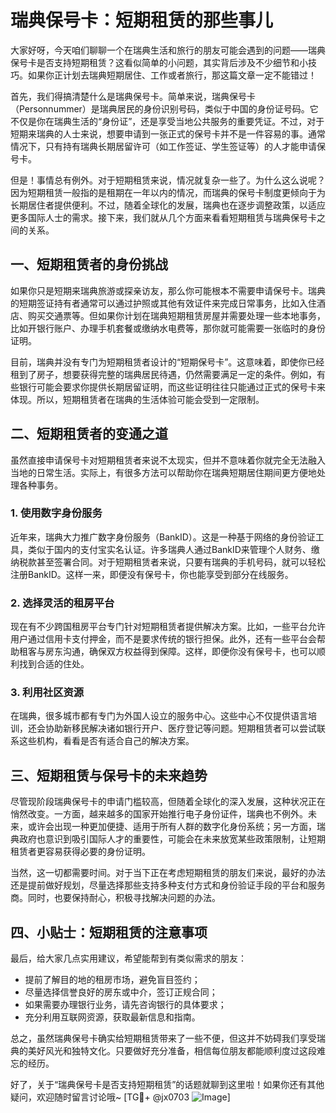 # 瑞典保号卡：短期租赁的那些事儿

大家好呀，今天咱们聊聊一个在瑞典生活和旅行的朋友可能会遇到的问题——瑞典保号卡是否支持短期租赁？这看似简单的小问题，其实背后涉及不少细节和小技巧。如果你正计划去瑞典短期居住、工作或者旅行，那这篇文章一定不能错过！

首先，我们得搞清楚什么是瑞典保号卡。简单来说，瑞典保号卡（Personnummer）是瑞典居民的身份识别号码，类似于中国的身份证号码。它不仅是你在瑞典生活的“身份证”，还是享受当地公共服务的重要凭证。不过，对于短期来瑞典的人士来说，想要申请到一张正式的保号卡并不是一件容易的事。通常情况下，只有持有瑞典长期居留许可（如工作签证、学生签证等）的人才能申请保号卡。

但是！事情总有例外。对于短期租赁来说，情况就复杂一些了。为什么这么说呢？因为短期租赁一般指的是租期在一年以内的情况，而瑞典的保号卡制度更倾向于为长期居住者提供便利。不过，随着全球化的发展，瑞典也在逐步调整政策，以适应更多国际人士的需求。接下来，我们就从几个方面来看看短期租赁与瑞典保号卡之间的关系。

## 一、短期租赁者的身份挑战

如果你只是短期来瑞典旅游或探亲访友，那么你可能根本不需要申请保号卡。瑞典的短期签证持有者通常可以通过护照或其他有效证件来完成日常事务，比如入住酒店、购买交通票等。但如果你计划在瑞典短期租赁房屋并需要处理一些本地事务，比如开银行账户、办理手机套餐或缴纳水电费等，那你就可能需要一张临时的身份证明。

目前，瑞典并没有专门为短期租赁者设计的“短期保号卡”。这意味着，即使你已经租到了房子，想要获得完整的瑞典居民待遇，仍然需要满足一定的条件。例如，有些银行可能会要求你提供长期居留证明，而这些证明往往只能通过正式的保号卡来体现。所以，短期租赁者在瑞典的生活体验可能会受到一定限制。

## 二、短期租赁者的变通之道

虽然直接申请保号卡对短期租赁者来说不太现实，但并不意味着你就完全无法融入当地的日常生活。实际上，有很多方法可以帮助你在瑞典短期居住期间更方便地处理各种事务。

### 1. **使用数字身份服务**

近年来，瑞典大力推广数字身份服务（BankID）。这是一种基于网络的身份验证工具，类似于国内的支付宝实名认证。许多瑞典人通过BankID来管理个人财务、缴纳税款甚至签署合同。对于短期租赁者来说，只要有瑞典的手机号码，就可以轻松注册BankID。这样一来，即便没有保号卡，你也能享受到部分在线服务。

### 2. **选择灵活的租房平台**

现在有不少跨国租房平台专门针对短期租赁者提供解决方案。比如，一些平台允许用户通过信用卡支付押金，而不是要求传统的银行担保。此外，还有一些平台会帮助租客与房东沟通，确保双方权益得到保障。这样，即便你没有保号卡，也可以顺利找到合适的住处。

### 3. **利用社区资源**

在瑞典，很多城市都有专门为外国人设立的服务中心。这些中心不仅提供语言培训，还会协助新移民解决诸如银行开户、医疗登记等问题。短期租赁者可以尝试联系这些机构，看看是否有适合自己的解决方案。

## 三、短期租赁与保号卡的未来趋势

尽管现阶段瑞典保号卡的申请门槛较高，但随着全球化的深入发展，这种状况正在悄然改变。一方面，越来越多的国家开始推行电子身份证件，瑞典也不例外。未来，或许会出现一种更加便捷、适用于所有人群的数字化身份系统；另一方面，瑞典政府也意识到吸引国际人才的重要性，可能会在未来放宽某些政策限制，让短期租赁者更容易获得必要的身份证明。

当然，这一切都需要时间。对于当下正在考虑短期租赁的朋友们来说，最好的办法还是提前做好规划，尽量选择那些支持多种支付方式和身份验证手段的平台和服务商。同时，也要保持耐心，积极寻找解决问题的办法。

## 四、小贴士：短期租赁的注意事项

最后，给大家几点实用建议，希望能帮到有类似需求的朋友：

- 提前了解目的地的租房市场，避免盲目签约；
- 尽量选择信誉良好的房东或中介，签订正规合同；
- 如果需要办理银行业务，请先咨询银行的具体要求；
- 充分利用互联网资源，获取最新信息和指南。

总之，虽然瑞典保号卡确实给短期租赁带来了一些不便，但这并不妨碍我们享受瑞典的美好风光和独特文化。只要做好充分准备，相信每位朋友都能顺利度过这段难忘的经历。

好了，关于“瑞典保号卡是否支持短期租赁”的话题就聊到这里啦！如果你还有其他疑问，欢迎随时留言讨论哦~ [TG💪+ @jx0703 ![Image](https://github.com/user-attachments/assets/dbca1d08-cadb-493c-b0ec-ad6f7a83f270)]